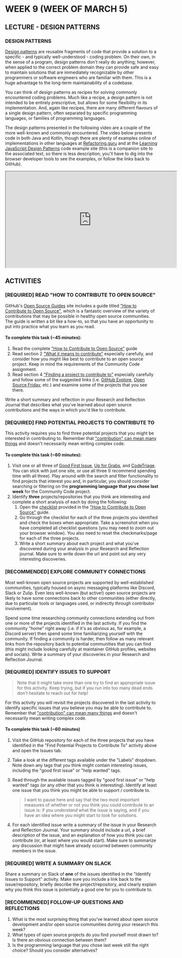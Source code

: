 # WEEK 9 (WEEK OF MARCH 5)
## LECTURE - DESIGN PATTERNS

### DESIGN PATTERNS
[Design patterns](https://en.wikipedia.org/wiki/Design_pattern) are reusable fragments of code that provide a solution to a specific - and typically well-understood - coding problem. On their own, in the sense of a program, design patterns don't really do anything; however, when applied to the correct problem domain they can provide safe and easy to maintain solutions that are immediately recognizable by other programmers or software engineers who are familiar with them. This is a huge advantage to the long-term maintainability of a codebase.  

You can think of design patterns as recipes for solving commonly encountered coding problems. Much like a recipe, a design pattern is not intended to be entirely prescriptive, but allows for some flexibility in its implementation. And, again like recipes, there are many different flavours of a single design pattern, often separated by specific programming languages, or families of programming languages. 

The design patterns presented in the following video are a couple of the more well-known and commonly encountered. The video below presents code in both Java and Kotlin, though there are plenty of examples online of implementations in other languages at [Refactoring.guru](https://refactoring.guru/design-patterns/) and at the [Learning JavaScript Design Patterns](https://jsdp.addyosmani.com/) code example site (this is a companion site to the associated text, so there is less description; you'll have to dig into the browser developer tools to see the examples, or follow the links back to GitHub).

<div class="video-container-16by9"><iframe width="560" height="315" src="https://youtube.com/embed/A9sAIokPGsQ"></iframe></div>

## ACTIVITIES

<!-- ### [REQUIRED] READ THE COMMUNITY CODE ASSIGNMENT
Make sure to visit the description of the Community Code assignment on Brightspace. You should read the assignment description and the rubric in detail to familiarize yourself with expectations.

### [RECOMMENDED] READ THE RESEARCH AND REFLECTION GUIDE -->

### [REQUIRED] READ "HOW TO CONTRIBUTE TO OPEN SOURCE"
GitHub's [Open Source Guides](https://opensource.guide/) site includes a guide titled ["How to Contribute to Open Source"](https://opensource.guide/how-to-contribute/), which is a fantastic overview of the variety of contributions that may be possible in healthy open source communities. The guide is written a bit like a how-to, so that you have an opportunity to put into practice what you learn as you read.

#### To complete this task (~45 minutes):
1. Read the complete ["How to Contribute to Open Source"](https://opensource.guide/how-to-contribute/) guide
2. Read section 2 ["What it means to contribute"](https://opensource.guide/how-to-contribute/#what-it-means-to-contribute) especially carefully, and consider how you might like best to contribute to an open source project. Keep in mind the requirements of the Community Code assignment.
3. Read section 4 ["Finding a project to contribute to"](https://opensource.guide/how-to-contribute/#finding-a-project-to-contribute-to) especially carefully and follow some of the suggested links (i.e. [GitHub Explore](https://github.com/explore/), [Open Source Friday](https://opensourcefriday.com/), etc.) and examine some of the projects that you see there.

Write a short summary and reflection in your Research and Reflection Journal that describes what you've learned about open source contributions and the ways in which you'd like to contribute.

### [REQUIRED] FIND POTENTIAL PROJECTS TO CONTRIBUTE TO
This activity requires you to find three potential projects that you might be interested in contributing to. Remember that ["contribution" can mean many things](https://opensource.guide/how-to-contribute/#what-it-means-to-contribute) and doesn't necessarily mean writing complex code.

#### To complete this task (~60 minutes):
1. Visit one or all three of [Good First Issue](https://goodfirstissue.dev/), [Up for Grabs](https://up-for-grabs.net/#/), and [CodeTriage](https://www.codetriage.com/). You can stick with just one site, or use all three (I recommend spending time with all three). Play around with the search and filter functionality to find projects that interest you and, in particular, you should consider searching or filtering on the **programming language that you chose last week** for the Community Code project.
2. Identify **three** projects/repositories that you think are interesting and complete a short analysis of each by doing the following:
    1. Open the [checklist](https://opensource.guide/how-to-contribute/#a-checklist-before-you-contribute) provided in the ["How to Contribute to Open Source"](https://opensource.guide/how-to-contribute/) guide.
    2. Go through the checklist for each of the three projects you identified and check the boxes when appropriate. Take a screenshot when you have completed all checklist questions (you may need to zoom out your browser window). You also need to reset the checkmarks/page for each of the three projects.
    3. Write a short summary about each project and what you've discovered during your analysis in your Research and Reflection journal. Make sure to write down the url and point out any very interesting discoveries.

### [RECOMMENDED] EXPLORE COMMUNITY CONNECTIONS
Most well-known open source projects are supported by well-established communities, typically housed on async messaging platforms like Discord, Slack or Zulip. Even less well-known (but active!) open source projects are likely to have some connections back to other communities (either directly, due to particular tools or languages used, or indirectly through contributor involvement).

Spend some time researching community connections extending out from one or more of the projects identified in the last activity. If you find the community "home" right away (i.e. if it's as obvious as, for example, a Discord server) then spend some time familiarizing yourself with the community. If finding a community is harder, then follow as many relevant links from the repository back to potential communities that you can find (this might include looking carefully at maintainer GitHub profiles, websites and socials). Write a summary of your discoveries in your Research and Reflection Journal.

### [REQUIRED] IDENTIFY ISSUES TO SUPPORT
> Note that it might take more than one try to find an appropriate issue for this activity. Keep trying, but if you run into too many dead ends don't hesitate to reach out for help!

For this activity you will revisit the projects discovered in the last activity to identify specific issues that you believe you may be able to contribute to. Remember that  ["contribution" can mean many things](https://opensource.guide/how-to-contribute/#what-it-means-to-contribute) and doesn't necessarily mean writing complex code.

#### To complete this task (~60 minutes)
1. Visit the GitHub repository for each of the three projects that you have identified in the "Find Potential Projects to Contribute To" activity above and open the Issues tab.
2. Take a look at the different tags available under the "Labels" dropdown. Note down any tags that you think might contain interesting issues, including the "good first issue" or "help wanted" tags.
3. Read through the available issues tagged by "good first issue" or "help wanted" tags (or any other that you think is interesting). Identify at least one issue that you think you might be able to support / contribute to.

    > I want to pause here and say that the two most important measures of whether or not you think you could contribute to an issue is: if you _understand_ what the issue is saying, and if you have an idea where you might start to look for solutions. 

4. For each identified issue write a summary of the issue in your Research and Reflection Journal. Your summary should include a url, a brief description of the issue, and an explanation of how you think you can contribute (or, at least where you would start). Make sure to summarize any discussion that might have already occurred between community members in the issue. 

### [REQUIRED] WRITE A SUMMARY ON SLACK
Share a summary on Slack of **one** of the issues identified in the "Identify Issues to Support" activity. Make sure you include a link back to the issue/repository, briefly describe the project/repository, and clearly explain why you think this issue is potentially a good one for you to contribute to. 

### [RECOMMENDED] FOLLOW-UP QUESTIONS AND REFLECTIONS
1. What is the most surprising thing that you've learned about open source development and/or open source communities during your research this week?
2. What types of open source projects do you find yourself most drawn to? Is there an obvious connection between them? 
3. Is the programming language that you chose last week still the right choice? Should you consider alternatives?